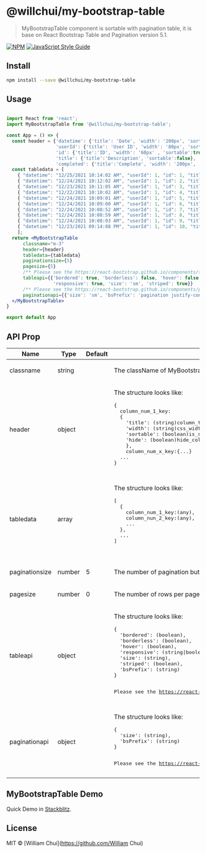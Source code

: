 # @willchui/my-bootstrap-table

> MyBootstrapTable component is sortable with pagination table, it is base on React Bootstrap Table and Pagination version 5.1.

[![NPM](https://img.shields.io/npm/v/@willchui/my-bootstrap-table.svg)](https://www.npmjs.com/package/@willchui/my-bootstrap-table) [![JavaScript Style Guide](https://img.shields.io/badge/code_style-standard-brightgreen.svg)](https://standardjs.com)

## Install

```bash
npm install --save @willchui/my-bootstrap-table
```

## Usage

```jsx

import React from 'react';
import MyBootstrapTable from '@willchui/my-bootstrap-table';

const App = () => {
  const header = {'datetime': {'title': 'Date', 'width': '200px', 'sortable':true, 'hide': false},
                  'userId': {'title': 'User ID', 'width': '80px', 'sortable':false, 'hide': true},
                  'id': {'title':'ID', 'width': '60px' , 'sortable':true},
                  'title': {'title':'Description', 'sortable':false}, 
                  'completed': {'title':'Complete', 'width': '200px', 'sortable':true}};
  const tabledata = [
    { "datetime": "12/25/2021 10:14:02 AM", "userId": 1, "id": 1, "title": "delectus aut autem", "completed": false },
    { "datetime": "12/24/2021 10:12:02 AM", "userId": 1, "id": 2, "title": "quis ut nam facilis et officia qui", "completed": false },
    { "datetime": "12/23/2021 10:11:05 AM", "userId": 1, "id": 3, "title": "fugiat veniam minus", "completed": false },
    { "datetime": "12/22/2021 10:10:02 AM", "userId": 1, "id": 4, "title": "et porro tempora", "completed": true },
    { "datetime": "12/24/2021 10:09:01 AM", "userId": 1, "id": 5, "title": "laboriosam mollitia et enim quasi adipisci quia provident illum", "completed": false },
    { "datetime": "12/24/2021 10:09:00 AM", "userId": 1, "id": 6, "title": "qui ullam ratione quibusdam voluptatem quia omnis", "completed": false },
    { "datetime": "12/24/2021 10:08:52 AM", "userId": 1, "id": 7, "title": "illo expedita consequatur quia in", "completed": false },
    { "datetime": "12/24/2021 10:08:59 AM", "userId": 1, "id": 8, "title": "quo adipisci enim quam ut ab", "completed": true },
    { "datetime": "12/24/2021 10:08:03 AM", "userId": 1, "id": 9, "title": "molestiae perspiciatis ipsa", "completed": false },
    { "datetime": "12/23/2021 09:14:08 PM", "userId": 1, "id": 10, "title": "illo est ratione doloremque quia maiores aut", "completed": true }
    ];                  
  return <MyBootstrapTable 
      classname="m-3" 
      header={header} 
      tabledata={tabledata} 
      paginationsize={5} 
      pagesize={5} 
      /** Please see the https://react-bootstrap.github.io/components/table API for more detials. */
      tableapi={{'bordered': true, 'borderless': false, 'hover': false, 
                 'responsive': true, 'size': 'sm', 'striped': true}}
      /** Please see the https://react-bootstrap.github.io/components/pagination API for more detials. */
      paginationapi={{'size': 'sm', 'bsPrefix': 'pagination justify-content-end'}}>
  </MyBootstrapTable>
}

export default App
```

## API Prop 

<table>
  <thead>
    <tr>
      <th>Name</th>
      <th>Type</th>
      <th>Default</th>
      <th>Description</th>
    </tr>
  </thead>
  <tbody>
    <tr>
      <td>classname </td>
      <td><div>string</div></td>
      <td></td>
      <td>
      <div><p>The className of MyBootstrapTable container.</p></div></td>
    </tr>
    <tr>
      <td >header</td>
      <td><div>object</div></td>
      <td></td>
      <td><div><p>The structure looks like:<br><pre>
{ 
  column_num_1_key:
  {
    'title': (string)column_title,
    'width': (string)css_width,
    'sortable': (boolean)is_sortable,
    'hide': (boolean)hide_column
    },
    column_num_x_key:{...}
  ... 
}</p></div></td>
      </pre>
    </tr>
    <tr>
      <td >tabledata</td>
      <td><div>array</div></td>
      <td></td>
      <td><div><p>The structure looks like:<br><pre>
[
  {
    column_num_1_key:(any),
    column_nun_2_key:(any),
    ...
  },
  ...
]
      </p></div></td>
      </pre>
    </tr>    
    <tr>
      <td >paginationsize </td>
      <td ><div>number</div></td>
      <td>5</td>
      <td><div ><p>The number of pagination buttons.</p></div></td>
    </tr>
    <tr ><td >pagesize</td>
    <td><div>number</div></td>
    <td>0</td>
    <td><div><p>The number of rows per page.</p></div></td></tr>
    <tr><td>tableapi</td><td ><div>object</div></td><td></td>
    <td><div><p>The structure looks like:<br><pre>
{
  'bordered': (boolean),
  'borderless': (boolean), 
  'hover': (boolean), 
  'responsive': (string|boolean),
  'size': (string),
  'striped': (boolean),
  'bsPrefix': (string)
}
</pre</p>
<p>Please see the <a href='https://react-bootstrap.github.io/components/table'>https://react-bootstrap.github.io/components/table</a> API for more detials.</p></div></td></tr>
    <tr><td >paginationapi </td><td ><div>object</div></td><td><code ></code></td><td><div ><p>The structure looks like:<br><pre>
{
  'size': (string),
  'bsPrefix': (string)
}
</pre</p>
<p>Please see the <a href='https://react-bootstrap.github.io/components/pagination'>https://react-bootstrap.github.io/components/pagination</a> API for more detials.</p></div></td></tr>
    
</tbody></table>

## MyBootstrapTable Demo
Quick Demo in <a href="https://stackblitz.com/edit/react-mybootstrap-table-demo?file=src%2FApp.js">Stackblitz</a>.

## License

MIT © [William Chui](https://github.com/William Chui)
